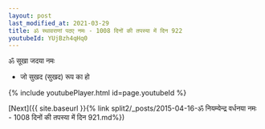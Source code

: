 ```yaml
---
layout: post
last_modified_at: 2021-03-29
title: ॐ स्थावराणां पठए नमः - 1008 दिनों की तपस्या में दिन 922
youtubeId: YUjBzh4qHq0
---
```

 
 
 ॐ सूखा जदया नमः  
 
 -  जो सुखद (सुखद) रूप का हो 
 
  
 
  
 
 
 
 
 
 


{% include youtubePlayer.html id=page.youtubeId %}
 
[Next]({{ site.baseurl }}{% link  split2/_posts/2015-04-16-ॐ नियम्येन्द्र वर्धनया नमः - 1008 दिनों की तपस्या में दिन 921.md%})
 
